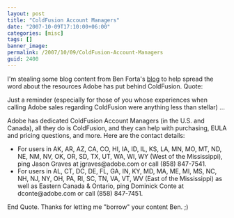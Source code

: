```yaml
---
layout: post
title: "ColdFusion Account Managers"
date: "2007-10-09T17:10:00+06:00"
categories: [misc]
tags: []
banner_image: 
permalink: /2007/10/09/ColdFusion-Account-Managers
guid: 2400
---
```


I'm stealing some blog content from Ben Forta's <a href="http://www.forta.com/blog/index.cfm/2007/10/9/ColdFusions-Dedicated-Account-Managers">blog</a> to help spread the word about the resources Adobe has put behind ColdFusion. Quote:

Just a reminder (especially for those of you whose experiences when calling Adobe sales regarding ColdFusion were anything less than stellar) ...

Adobe has dedicated ColdFusion Account Managers (in the U.S. and Canada), all they do is ColdFusion, and they can help with purchasing, EULA and pricing questions, and more. Here are the contact details:

<ul>
<li>For users in AK, AR, AZ, CA, CO, HI, IA, ID, IL, KS, LA, MN, MO, MT, ND, NE, NM, NV, OK, OR, SD, TX, UT, WA, WI, WY (West of the Mississippi), ping Jason Graves at jgraves@adobe.com or call (858) 847-7541.
<li>For users in AL, CT, DC, DE, FL, GA, IN, KY, MD, MA, ME, MI, MS, NC, NH, NJ, NY, OH, PA, RI, SC, TN, VA, VT, WV (East of the Mississippi) as well as Eastern Canada & Ontario, ping Dominick Conte at dconte@adobe.com or call (858) 847-7451.
</ul>

End Quote. Thanks for letting me "borrow" your content Ben. ;)
